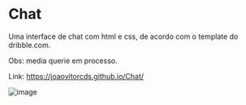 # Chat

Uma interface de chat com html e css, de acordo com o template do dribble.com.



Obs: media querie em processo.


Link: https://joaovitorcds.github.io/Chat/






![image](https://github.com/joaovitorcds/Chat/assets/122181306/75c89d9a-cb6a-450a-b0a4-3957ae91b056)
